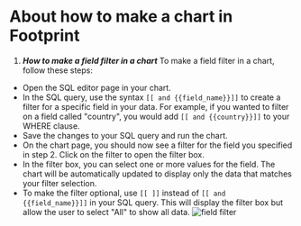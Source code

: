# About how to make a chart in Footprint


1.  ***How to make a field filter in a chart***
 To make a field filter in a chart, follow these steps:

  - Open the SQL editor page in your chart.
  - In the SQL query, use the syntax `[[ and {{field_name}}]]` to create a filter for a specific field in your data. For example, if you wanted to filter on a field called "country", you would add `[[ and {{country}}]]` to your WHERE clause.
  - Save the changes to your SQL query and run the chart.
  - On the chart page, you should now see a filter for the field you specified in step 2. Click on the filter to open the filter box.
  - In the filter box, you can select one or more values for the field. The chart will be automatically updated to display only the data that matches your filter selection.
  - To make the filter optional, use `[[ ]]` instead of `[[ and {{field_name}}]]` in your SQL query. This will display the filter box but allow the user to select "All" to show all data.
  ![field filter](https://user-images.githubusercontent.com/44665855/236614620-d1f647a2-7592-425c-8221-d2eb71c0e7d1.gif)
